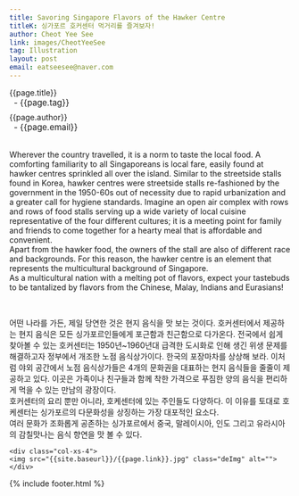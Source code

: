 ```yaml
---
title: Savoring Singapore Flavors of the Hawker Centre
titleK: 싱가포르 호커센터 먹거리를 즐겨보자!
author: Cheot Yee See
link: images/CheotYeeSee
tag: Illustration
layout: post
email: eatseesee@naver.com
---	
```


<div class="container">

<div class="deDep">
{{page.title}}<br>
<p style="font-size:15px; margin:0px; padding:0px 0px 0px 8px; margin:0px 0px 8px 0px;">- {{page.tag}}</p>
{{page.author}}<br>
<p style="font-size:15px; margin:0px; padding:0px 0px 0px 8px;">- {{page.email}}</p>
</div>

<br>

<div class="det lato">



Wherever the country travelled, it is a norm to taste the local food. A comforting familiarity to all Singaporeans is local fare, easily found at hawker centres sprinkled all over the island. Similar to the streetside stalls found in Korea, hawker centres were streetside stalls re-fashioned by the government in the 1950-60s out of necessity due to rapid urbanization and a greater call for hygiene standards. Imagine an open air complex with rows and rows of food stalls serving up a wide variety of local cuisine representative of the four different cultures; it is a meeting point for family and friends to come together for a hearty meal that is affordable and convenient. 
<br>
Apart from the hawker food, the owners of the stall are also of different race and backgrounds. For this reason, the hawker centre is an element that represents the multicultural background of Singapore.
<br>
As a multicultural nation with a melting pot of flavors, expect your tastebuds to be tantalized by flavors from the Chinese, Malay, Indians and Eurasians!



</div>

<br>

<div class="noto">

어떤 나라를 가든, 제일 당연한 것은 현지 음식을 맛 보는 것이다. 호커센터에서 제공하는 현지 음식은 모든 싱가포르인들에게 포근함과 친근함으로 다가온다. 전국에서 쉽게 찾아볼 수 있는 호커센터는 1950년~1960년대 급격한 도시화로 인해 생긴 위생 문제를 해결하고자 정부에서 개조한 노점 음식상가이다. 한국의 포장마차를 상상해 보라. 이처럼 야외 공간에서 노점 음식상가들은 4개의 문화권을 대표하는 현지 음식들을 줄줄이 제공하고 있다. 이곳은 가족이나 친구들과 함께 착한 가격으로 푸짐한 양의 음식을 편리하게 먹을 수 있는 만남의 광장이다.
<br>
호커센터의 요리 뿐만 아니라, 호케센터에 있는 주인들도 다양하다. 이 이유를 토대로 호케센터는 싱가포르의 다문화성을 상징하는 가장 대포적인 요소다.
<br>
여러 문화가 조화롭게 공존하는 싱가포르에서 중국, 말레이시아, 인도 그리고 유라시아의 감칠맛나는 음식 향연을 맛 볼 수 있다.


</div>

<div class="row noto">
	
	<div class="col-xs-4">
	<img src="{{site.baseurl}}/{{page.link}}.jpg" class="deImg" alt=""></div>
	
</div>

	

</div> 

{% include footer.html %}